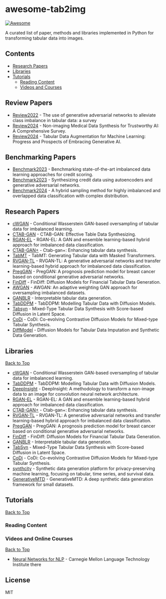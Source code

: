 # awesome-tab2img

[![Awesome](https://cdn.rawgit.com/sindresorhus/awesome/d7305f38d29fed78fa85652e3a63e154dd8e8829/media/badge.svg)](https://github.com/sindresorhus/awesome)

A curated list of paper, methods and libraries implemented in Python for transforming tabular data into images.

## Contents

* [Research Papers](#research-papers)
* [Libraries](#libraries)
* [Tutorials](#tutorials)
  * [Reading Content](#reading-content)
  * [Videos and Courses](#videos-and-online-courses)

## Review Papers

* [Review2022](https://link.springer.com/article/10.1186/s40537-022-00648-6) - The use of generative adversarial networks to alleviate class imbalance in tabular data: a survey 
* [Review2024](https://dl.acm.org/doi/full/10.1145/3614425) - Non-imaging Medical Data Synthesis for Trustworthy AI: A Comprehensive Survey. 
* [Review2024](https://arxiv.org/abs/2407.21523) - Tabular Data Augmentation for Machine Learning: Progress and Prospects of Embracing Generative AI.

## Benchmarking Papers
* [Benchmark2023](https://www.sciencedirect.com/science/article/pii/S0957417422018966) - Benchmarking state-of-the-art imbalanced data learning approaches for credit scoring. 
* [Benchmark2023](https://www.sciencedirect.com/science/article/pii/S0950705123003969) - Synthesizing credit data using autoencoders and generative adversarial networks. 
* [Benchmark2024](https://www.sciencedirect.com/science/article/pii/S0020025524000306) - A hybrid sampling method for highly imbalanced and overlapped data classification with complex distribution. 

## Research Papers

* [cWGAN](https://doi.org/10.1016/j.eswa.2021.114582) - Conditional Wasserstein GAN-based oversampling of tabular data for imbalanced learning. 
* [CTAB-GAN](https://proceedings.mlr.press/v157/zhao21a/zhao21a.pdf) - CTAB-GAN: Effective Table Data Synthesizing. 
* [RGAN-EL](https://www.sciencedirect.com/science/article/pii/S0306457322003363) - RGAN-EL: A GAN and ensemble learning-based hybrid approach for imbalanced data classification.
* [CTAB-GAN+](https://www.frontiersin.org/journals/big-data/articles/10.3389/fdata.2023.1296508/full) - Ctab-gan+: Enhancing tabular data synthesis.
* [TabMT](https://proceedings.neurips.cc/paper_files/paper/2023/file/90debc7cedb5cac83145fc8d18378dc5-Paper-Conference.pdf) - TabMT: Generating Tabular data with Masked Transformers.
* [RVGAN-TL](https://www.sciencedirect.com/science/article/pii/S0020025523001615) - RVGAN-TL: A generative adversarial networks and transfer learning-based hybrid approach for imbalanced data classification.
* [PregGAN](https://www.sciencedirect.com/science/article/pii/S0169260722004084) - PregGAN: A prognosis prediction model for breast cancer based on conditional generative adversarial networks.
* [FinDiff](https://dl.acm.org/doi/pdf/10.1145/3604237.3626876) - FinDiff: Diffusion Models for Financial Tabular Data Generation.
* [AWGAN](https://www.sciencedirect.com/science/article/pii/S002002552400224X) - AWGAN: An adaptive weighting GAN approach for oversampling imbalanced datasets.
* [GANBLR](https://link.springer.com/article/10.1007/s10115-023-01834-5) - Interpretable tabular data generation.
* [TabDDPM](https://proceedings.mlr.press/v202/kotelnikov23a/kotelnikov23a.pdf) - TabDDPM: Modelling Tabular Data with Diffusion Models.
* [Tabsyn](https://openreview.net/forum?id=4Ay23yeuz0) - Mixed-Type Tabular Data Synthesis with Score-based Diffusion in Latent Space.
* [CoDi](https://proceedings.mlr.press/v202/lee23i/lee23i.pdf) - CoDi: Co-evolving Contrastive Diffusion Models for Mixed-type Tabular Synthesis.
* [DiffModel](https://arxiv.org/abs/2407.02549) - Diffusion Models for Tabular Data Imputation and Synthetic Data Generation.

## Libraries

[Back to Top](#contents)

- [cWGAN](https://github.com/justinengelmann/GANbasedOversampling) - Conditional Wasserstein GAN-based oversampling of tabular data for imbalanced learning.
- [TabDDPM](https://github.com/yandex-research/tab-ddpm) - TabDDPM: Modelling Tabular Data with Diffusion Models. 
- [DeepInsight](https://github.com/alok-ai-lab/pyDeepInsight) - DeepInsight: A methodology to transform a non-image data to an image for convolution neural network architecture.
- [RGAN-EL](https://github.com/hwding-whu/RGAN-EL) - RGAN-EL: A GAN and ensemble learning-based hybrid approach for imbalanced data classification.
- [CTAB-GAN+](https://github.com/Team-TUD/CTAB-GAN-Plus-DP) - Ctab-gan+: Enhancing tabular data synthesis.
- [RVGAN-TL](https://github.com/universuen/RVGAN-TL) - RVGAN-TL: A generative adversarial networks and transfer learning-based hybrid approach for imbalanced data classification.
- [PregGAN](https://github.com/heyzhanghaha/PregGAN) - PregGAN: A prognosis prediction model for breast cancer based on conditional generative adversarial networks. 
- [FinDiff](https://github.com/sattarov/FinDiff) - FinDiff: Diffusion Models for Financial Tabular Data Generation.
- [GANBLR](https://github.com/tulip-lab/open-code/tree/develop/GANBLR) - Interpretable tabular data generation.
- [TabSyn](https://github.com/amazon-science/tabsyn) - Mixed-Type Tabular Data Synthesis with Score-based Diffusion in Latent Space.
- [CoDi](https://github.com/ChaejeongLee/CoDi) - CoDi: Co-evolving Contrastive Diffusion Models for Mixed-type Tabular Synthesis.
- [synthcity](https://github.com/vanderschaarlab/synthcity) - Synthetic data generation platform for privacy-preserving machine learning, focusing on tabular, time series, and survival data.
- [GenerativeMTD](https://github.com/jsivaku1/GenerativeMTD) - GenerativeMTD: A deep synthetic data generation framework for small datasets.

## Tutorials
[Back to Top](#contents)

### Reading Content


### Videos and Online Courses
[Back to Top](#contents)

* [Neural Networks for NLP](http://phontron.com/class/nn4nlp2017/) - Carnegie Mellon Language Technology Institute there


## License
MIT
